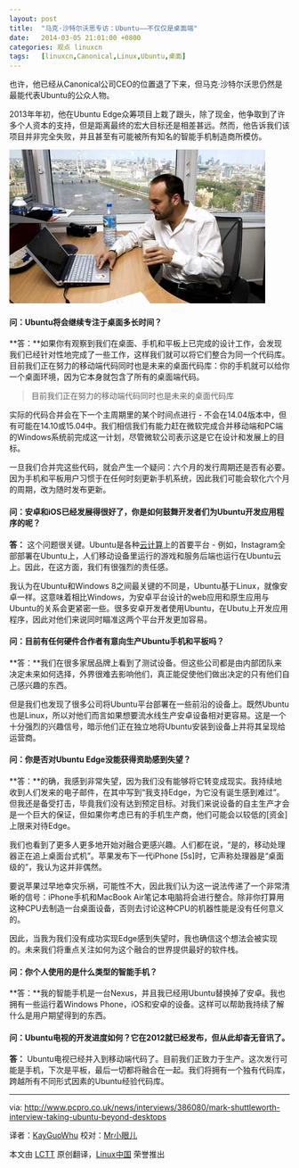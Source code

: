 ```yaml
---
layout: post
title:	"马克·沙特尔沃思专访：Ubuntu——不仅仅是桌面端"
date:	2014-03-05 21:01:00 +0800 
categories:	观点 linuxcn 
tags:	[linuxcn,Canonical,Linux,Ubuntu,桌面]
---
```



也许，他已经从Canonical公司CEO的位置退了下来，但马克·沙特尔沃思仍然是最能代表Ubuntu的公众人物。


2013年年初，他在Ubuntu Edge众筹项目上栽了跟头，除了现金，他争取到了许多个人资本的支持，但是距离最终的宏大目标还是相差甚远。然而，他告诉我们该项目并非完全失败，并且甚至有可能被所有知名的智能手机制造商所模仿。


![](/Asserts/Images/album/201403/05/210113so4u2soo4ou6hny5.jpg)


#### 问：Ubuntu将会继续专注于桌面多长时间？


**答：**如果你有观察到我们在桌面、手机和平板上已完成的设计工作，会发现我们已经针对性地完成了一些工作，这样我们就可以将它们整合为同一个代码库。目前我们正在努力的移动端代码同时也是未来的桌面代码库：你的手机就可以给你一个桌面环境，因为它本身就包含了所有的桌面端代码。



> 
> 目前我们正在努力的移动端代码同时也是未来的桌面代码库
> 
> 
> 


实际的代码合并会在下一个主周期里的某个时间点进行 - 不会在14.04版本中，但有可能在14.10或15.04中。我们相信我们有能力赶在微软完成合并移动端和PC端的Windows系统前完成这一计划，尽管微软公司表示这是它在设计和发展上的目标。


一旦我们合并完这些代码，就会产生一个疑问：六个月的发行周期还是否有必要。因为手机和平板用户习惯于在任何时刻更新手机系统，因此我们可能会软化六个月的周期，改为随时发布更新。


#### 问：安卓和iOS已经发展得很好了，你是如何鼓舞开发者们为Ubuntu开发应用程序的呢？


**答：** 这个问题很关键。Ubuntu是各种[云计算](http://www.cloudpro.co.uk/)上的首要平台 - 例如，Instagram全部部署在Ubuntu上，人们移动设备里运行的游戏和服务后端也运行在Ubuntu云上。因此，在这方面，我们有很强烈的责任感。


我认为在Ubuntu和Windows 8之间最关键的不同是，Ubuntu基于Linux，就像安卓一样。这意味着相比Windows，为安卓平台设计的web应用和原生应用与Ubuntu的关系会更紧密一些。很多安卓开发者使用Ubuntu，在Ubutu上开发应用程序，因此对他们来说同时瞄准这两个平台开发更加容易。


#### 问：目前有任何硬件合作者有意向生产Ubuntu手机和平板吗？


**答：**我们在很多家居品牌上看到了测试设备。但这些公司都是由内部团队来决定未来如何选择，外界很难去影响他们，真正能促使他们做出决定的只有他们自己感兴趣的东西。


但是我们也发现了很多公司将Ubuntu平台部署在一些前沿的设备上。既然Ubuntu也是Linux，所以对他们而言如果想要流水线生产安卓设备相对更容易。这是一个十分强烈的兴趣信号，暗示他们正在独立地将Ubuntu安装到设备上并将其呈现给运营商。


#### 问：你是否对Ubuntu Edge没能获得资助感到失望？


**答：**的确，我感到非常失望，因为我们没有能够将它转变成现实。我持续地收到人们发来的电子邮件，在其中写到“我支持Edge，为它没有诞生感到难过”。但我还是备受打击，毕竟我们没有达到预定目标。对我们来说设备的自主生产才会是一个巨大的保证，但如果你考虑已有的手机生产商，他们可能会以较低的[资金]上限来对待Edge。


我们也看到了更多人更多地开始对融合更感兴趣。人们都在说，“是的，移动处理器正在追上桌面台式机”。苹果发布下一代iPhone [5s]时，它声称处理器是“桌面级的”，我认为这并非偶然。


要说苹果过早地幸灾乐祸，可能性不大，因此我们认为这一说法传递了一个非常清晰的信号：iPhone手机和MacBook Air笔记本电脑将会进行整合。除非你打算用这种CPU去制造一台桌面设备，否则去讨论这种CPU的机器性能是没有任何意义的。


因此，当我为我们没有成功实现Edge感到失望时，我也确信这个想法会被实现的。未来我们将重点关注如何为这个融合的世界提供最好的软件栈。


#### 问：你个人使用的是什么类型的智能手机？


**答：**我的智能手机是一台Nexus，并且我已经用Ubuntu替换掉了安卓。我也拥有一些运行着Windows Phone，iOS和安卓的设备。这样可以帮助我持续了解什么是用户期望得到的东西。


#### 问：Ubuntu电视的开发进度如何？它在2012就已经发布，但从此却杳无音讯了。


**答：** Ubuntu电视已经并入到移动端代码了。目前我们正致力于生产。这次发行可能是手机，下次是平板，最后一切都将融合在一起。我们将拥有一个独有代码库，跨越所有不同形式因素的Ubuntu经验代码库。




---


via: <http://www.pcpro.co.uk/news/interviews/386080/mark-shuttleworth-interview-taking-ubuntu-beyond-desktops>


译者：[KayGuoWhu](https://github.com/KayGuoWhu) 校对：[Mr小眼儿](http://blog.csdn.net/tinyeyeser)


本文由 [LCTT](https://github.com/LCTT/TranslateProject) 原创翻译，[Linux中国](http://linux.cn/) 荣誉推出
